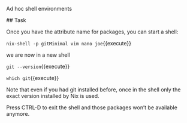 Ad hoc shell environments

## Task

Once you have the attribute name for packages, you can start a shell:


`nix-shell -p gitMinimal vim nano joe`{{execute}}

we are now in a new shell

`git --version`{{execute}}

`which git`{{execute}}


Note that even if you had git installed before, once in the shell only the exact version installed by Nix is used.

Press CTRL-D to exit the shell and those packages won’t be available anymore.

